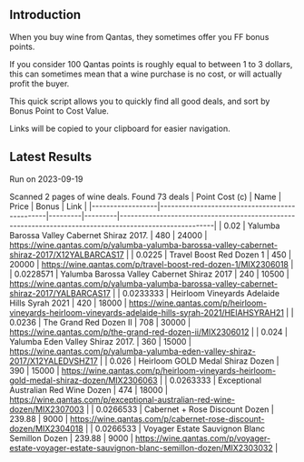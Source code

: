 ## Introduction

When you buy wine from Qantas, they sometimes offer you FF bonus points. 

If you consider 100 Qantas points is roughly equal to between 1 to 3 dollars, this can sometimes mean that a wine purchase is no cost, or will actually profit the buyer.

This quick script allows you to quickly find all good deals, and sort by Bonus Point to Cost Value.

Links will be copied to your clipboard for easier navigation.

## Latest Results

Run on 2023-09-19

Scanned 2 pages of wine deals.
Found 73 deals
|   Point Cost (c) | Name                                          |   Price |   Bonus | Link                                                                                                   |
|------------------|-----------------------------------------------|---------|---------|--------------------------------------------------------------------------------------------------------|
|        0.02      | Yalumba Barossa Valley Cabernet Shiraz 2017.  |  480    |   24000 | https://wine.qantas.com/p/yalumba-yalumba-barossa-valley-cabernet-shiraz-2017/X12YALBARCAS17           |
|        0.0225    | Travel Boost Red Dozen 1                      |  450    |   20000 | https://wine.qantas.com/p/travel-boost-red-dozen-1/MIX2306018                                          |
|        0.0228571 | Yalumba Barossa Valley Cabernet Shiraz 2017   |  240    |   10500 | https://wine.qantas.com/p/yalumba-yalumba-barossa-valley-cabernet-shiraz-2017/YALBARCAS17              |
|        0.0233333 | Heirloom Vineyards Adelaide Hills Syrah 2021  |  420    |   18000 | https://wine.qantas.com/p/heirloom-vineyards-heirloom-vineyards-adelaide-hills-syrah-2021/HEIAHSYRAH21 |
|        0.0236    | The Grand Red Dozen II                        |  708    |   30000 | https://wine.qantas.com/p/the-grand-red-dozen-ii/MIX2306012                                            |
|        0.024     | Yalumba Eden Valley Shiraz 2017.              |  360    |   15000 | https://wine.qantas.com/p/yalumba-yalumba-eden-valley-shiraz-2017/X12YALEDVSHZ17                       |
|        0.026     | Heirloom GOLD Medal Shiraz Dozen              |  390    |   15000 | https://wine.qantas.com/p/heirloom-vineyards-heirloom-gold-medal-shiraz-dozen/MIX2306063               |
|        0.0263333 | Exceptional Australian Red Wine Dozen         |  474    |   18000 | https://wine.qantas.com/p/exceptional-australian-red-wine-dozen/MIX2307003                             |
|        0.0266533 | Cabernet + Rose Discount Dozen                |  239.88 |    9000 | https://wine.qantas.com/p/cabernet-rose-discount-dozen/MIX2304018                                      |
|        0.0266533 | Voyager Estate Sauvignon Blanc Semillon Dozen |  239.88 |    9000 | https://wine.qantas.com/p/voyager-estate-voyager-estate-sauvignon-blanc-semillon-dozen/MIX2303032      |

